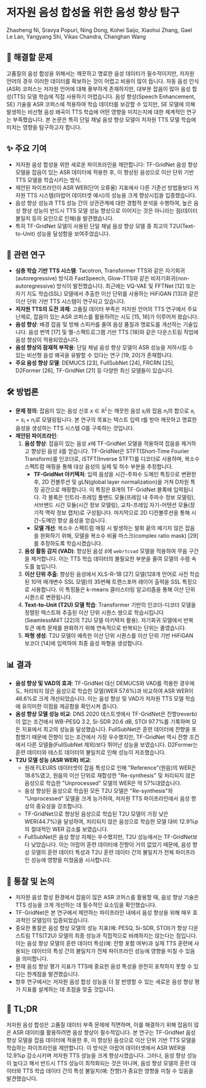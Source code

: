 # 저자원 음성 합성을 위한 음성 향상 탐구

Zhaoheng Ni, Sravya Popuri, Ning Dong, Kohei Saijo, Xiaohui Zhang, Gael Le Lan, Yangyang Shi, Vikas Chandra, Changhan Wang

## 🧩 해결할 문제

고품질의 음성 합성을 위해서는 깨끗하고 명료한 음성 데이터가 필수적이지만, 저자원 언어의 경우 이러한 데이터를 확보하는 것이 어렵고 비용이 많이 듭니다. 자동 음성 인식(ASR) 코퍼스는 저자원 언어에 대해 풍부하게 존재하지만, 대부분 잡음이 많아 음성 합성(TTS) 모델 학습에 직접 사용하기 어렵습니다. 음성 향상(Speech Enhancement, SE) 기술을 ASR 코퍼스에 적용하여 학습 데이터를 보강할 수 있지만, SE 모델에 의해 발생하는 비선형 음성 왜곡이 TTS 학습에 어떤 영향을 미치는지에 대한 체계적인 연구는 부족했습니다. 본 논문은 특히 단일 채널 음성 향상 모델이 저자원 TTS 모델 학습에 미치는 영향을 탐구하고자 합니다.

## ✨ 주요 기여

- 저자원 음성 합성을 위한 새로운 파이프라인을 제안합니다: TF-GridNet 음성 향상 모델을 잡음이 있는 ASR 데이터에 적용한 후, 이 향상된 음성으로 이산 단위 기반 TTS 모델을 학습시키는 방식.
- 제안된 파이프라인이 ASR WER(단어 오류율) 지표에서 다른 기준선 방법들보다 저자원 TTS 시스템(아랍어 데이터셋 예시)의 성능을 크게 향상시킴을 입증했습니다.
- 음성 향상 성능과 TTS 성능 간의 상관관계에 대한 경험적 분석을 수행하여, 높은 음성 향상 성능이 반드시 TTS 모델 성능 향상으로 이어지는 것은 아니라는 점(데이터 불일치 등의 요인으로 인해)을 발견했습니다.
- 특히 TF-GridNet 모델이 사용된 단일 채널 음성 향상 모델 중 최고의 T2U(Text-to-Unit) 성능을 달성함을 보여주었습니다.

## 📎 관련 연구

- **심층 학습 기반 TTS 시스템**: Tacotron, Transformer TTS와 같은 자기회귀(autoregressive) 방식과 FastSpeech, Glow-TTS와 같은 비자기회귀(non-autoregressive) 방식이 발전했습니다. 최근에는 VQ-VAE 및 FFTNet [12] 또는 자기 지도 학습(SSL) 모델에서 추출한 이산 단위를 사용하는 HiFiGAN [13]과 같은 이산 단위 기반 TTS 시스템이 연구되고 있습니다.
- **저자원 TTS의 도전 과제**: 고품질 데이터 부족은 저자원 언어의 TTS 연구에서 주요 난제로, 잡음이 있는 ASR 코퍼스를 활용하려는 시도 [15, 16]가 이루어져 왔습니다.
- **음성 향상**: 배경 잡음 및 방해 스피커를 줄여 음성 품질과 명료도를 개선하는 기술입니다. 음성 번역 [17] 및 멜-스펙트로그램 기반 TTS [18]와 같은 다운스트림 작업에 음성 향상이 적용되었습니다.
- **음성 향상의 잠재적 부작용**: 단일 채널 음성 향상 모델이 ASR 성능을 저하시킬 수 있는 비선형 음성 왜곡을 유발할 수 있다는 연구 [19, 20]가 존재합니다.
- **주요 음성 향상 모델**: DEMUCS [23], FullSubNet [24], FRCRN [25], D2Former [26], TF-GridNet [21] 등 다양한 최신 모델들이 있습니다.

## 🛠️ 방법론

- **문제 정의**: 잡음이 있는 음성 신호 $x \in \mathbb{R}^L$는 깨끗한 음성 $s_i$와 잡음 $n_i$의 합으로 $x_i = s_i + n_i$로 모델링됩니다. 본 연구의 목표는 텍스트 입력 $t$를 받아 깨끗하고 명료한 음성을 생성하는 TTS 시스템 $G$를 구축하는 것입니다.
- **제안된 파이프라인**:
  1. **음성 향상**: 잡음이 있는 음성 $x$에 TF-GridNet 모델을 적용하여 잡음을 제거하고 향상된 음성 $\hat{s}$를 얻습니다. TF-GridNet은 STFT(Short-Time Fourier Transform)를 인코더로, iSTFT(Inverse STFT)를 디코더로 사용하며, 복소수 스펙트럼 매핑을 통해 대상 음성의 실제 및 허수 부분을 추정합니다.
     - **TF-GridNet 아키텍처**: 입력 음성을 시간-주파수 도메인 특징으로 변환한 후, 2D 컨볼루션 및 gLN(global layer normalization)을 거쳐 D차원 특징 공간으로 매핑합니다. 이 특징은 B개의 TF-GridNet 블록에 입력됩니다. 각 블록은 인트라-프레임 풀밴드 모듈(프레임 내 주파수 정보 모델링), 서브밴드 시간 모듈(시간 정보 모델링), 교차-프레임 자기-어텐션 모듈(장기적 맥락 정보 캡처)로 구성됩니다. 마지막으로 2D 디컨볼루션을 통해 시간-도메인 향상 음성을 얻습니다.
     - **모델 개선**: 복소수 스펙트럼 매핑 시 발생하는 발화 끝의 예기치 않은 잡음을 완화하기 위해, 모델을 복소수 비율 마스크(complex ratio mask) [29]를 추정하도록 학습시켰습니다.
  2. **음성 활동 감지 (VAD)**: 향상된 음성 $\hat{s}$에 `webrtcvad` 모델을 적용하여 무음 구간을 제거합니다. 이는 TTS 학습 데이터의 불필요한 부분을 줄여 모델의 수렴 속도를 높입니다.
  3. **이산 단위 추출**: 향상된 음성에서 XLS-R-1B [27] 모델(128개 언어로 사전 학습된 10억 매개변수 SSL 모델)의 35번째 트랜스포머 레이어 출력을 SSL 특징으로 사용합니다. 이 특징들은 k-means 클러스터링 알고리즘을 통해 이산 단위 시퀀스로 변환됩니다.
  4. **Text-to-Unit (T2U) 모델 학습**: Transformer 기반의 인코더-디코더 모델을 정렬된 텍스트와 추출된 이산 단위 시퀀스 쌍으로 학습시킵니다 (SeamlessM4T [22]의 T2U 모델 아키텍처 활용). 자기회귀 모델에서 반복 토큰 예측 문제를 완화하기 위해 연속적으로 반복되는 단위는 줄였습니다.
  5. **파형 생성**: T2U 모델이 예측한 이산 단위 시퀀스를 이산 단위 기반 HiFiGAN 보코더 [14]에 입력하여 최종 음성 파형을 생성합니다.

## 📊 결과

- **음성 향상 및 VAD의 효과**: TF-GridNet 대신 DEMUCS와 VAD를 적용한 경우에도, 처리되지 않은 음성으로 학습한 모델(WER 57.6%)과 비교하여 ASR WER이 46.6%로 크게 개선되었습니다. 이는 음성 향상 및 VAD가 저자원 TTS 모델 학습에 유의미한 이점을 제공함을 확인시켜 줍니다.
- **음성 향상 모델 성능 비교**: DNS 2020 테스트셋에서 TF-GridNet은 잔향(reverb)이 없는 조건에서 WB-PESQ 3.2, Si-SDR 20.6 dB, STOI 97.7%를 기록하며 모든 지표에서 최고의 성능을 달성했습니다. FullSubNet은 훈련 데이터에 잔향을 포함했기 때문에 잔향이 있는 조건에서 가장 우수했지만, TF-GridNet 역시 잔향 조건에서 다른 모델들(FullSubNet 제외)보다 뛰어난 성능을 보였습니다. D2Former는 훈련 데이터와 테스트 데이터의 불일치로 인해 성능이 저조했습니다.
- **T2U 모델 성능 (ASR WER) 비교**:
  - 원래 FLEURS 데이터셋의 잡음 특성으로 인해 "Reference"(원음)의 WER은 18.6%였고, 원음의 이산 단위로 재합성한 "Re-synthesis" 및 처리되지 않은 음성으로 학습한 "Unprocessed" 모델의 WER은 약 57%대였습니다.
  - 음성 향상된 음성으로 학습된 모든 T2U 모델은 "Re-synthesis"와 "Unprocessed" 모델을 크게 능가하여, 저자원 TTS 파이프라인에서 음성 향상의 중요성을 강조합니다.
  - TF-GridNet으로 향상된 음성으로 학습된 T2U 모델이 가장 낮은 WER(44.7%)을 달성하여, 처리되지 않은 음성으로 학습한 모델 대비 12.9%p의 절대적인 WER 감소를 보였습니다.
  - FullSubNet은 음성 향상 자체는 우수했지만, T2U 성능에서는 TF-GridNet보다 낮았습니다. 이는 아랍어 훈련 데이터에 잔향이 거의 없었기 때문에, 음성 향상 모델의 훈련 데이터 특성과 T2U 훈련 데이터 간의 불일치가 전체 파이프라인 성능에 영향을 미쳤음을 시사합니다.

## 🧠 통찰 및 논의

- 저자원 음성 합성 환경에서 잡음이 많은 ASR 코퍼스를 활용할 때, 음성 향상 기술은 TTS 성능을 크게 개선하는 데 필수적인 요소임을 확인했습니다.
- TF-GridNet은 본 연구에서 제안하는 파이프라인 내에서 음성 향상을 위해 매우 효과적인 모델임이 입증되었습니다.
- 중요한 통찰은 음성 향상 모델의 성능 지표(예: PESQ, Si-SDR, STOI)가 항상 다운스트림 TTS(T2U) 모델의 최종 성능과 직접적으로 비례하지는 않는다는 점입니다. 이는 음성 향상 모델의 훈련 데이터 특성(예: 잔향 포함 여부)과 실제 TTS 훈련에 사용되는 데이터의 특성 간의 불일치가 전체 파이프라인 성능에 영향을 미칠 수 있음을 의미합니다.
- 현재 음성 향상 평가 지표가 TTS에 중요한 음성 특성을 완전히 포착하지 못할 수 있다는 한계점을 발견했습니다.
- 향후 연구에서는 저자원 음성 합성 성능을 더 잘 반영할 수 있는 새로운 음성 향상 평가 지표를 설계하는 데 초점을 맞출 것입니다.

## 📌 TL;DR

저자원 음성 합성은 고품질 데이터 부족 문제에 직면하며, 이를 해결하기 위해 잡음이 많은 ASR 데이터를 활용하려면 음성 향상이 필수적입니다. 본 연구는 TF-GridNet 음성 향상 모델을 잡음 데이터에 적용한 후, 이 향상된 음성으로 이산 단위 기반 TTS 모델을 학습하는 파이프라인을 제안합니다. 이 방식은 아랍어 데이터셋에서 ASR WER을 12.9%p 감소시키며 저자원 TTS 성능을 크게 향상시켰습니다. 그러나, 음성 향상 성능이 높다고 해서 반드시 TTS 성능이 최적화되는 것은 아니며, 음성 향상 모델의 훈련 데이터와 TTS 학습 데이터 간의 특성 불일치(예: 잔향)가 중요한 영향을 미칠 수 있음을 발견했습니다.
